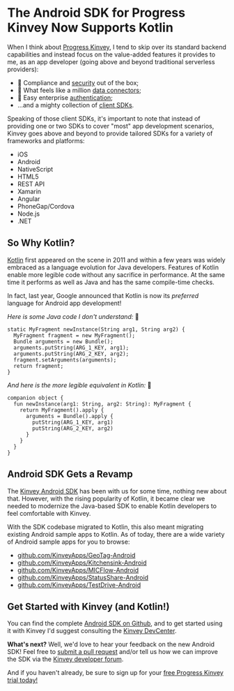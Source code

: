 # The Android SDK for Progress Kinvey Now Supports Kotlin

When I think about [Progress Kinvey](https://www.progress.com/kinvey), I tend to skip over its standard backend capabilities and instead focus on the value-added features it provides to me, as an app developer (going above and beyond traditional serverless providers):

- 🔐 Compliance and [security](https://www.progress.com/kinvey/enterprise-security) out of the box;
- 🔌 What feels like a million [data connectors](https://www.progress.com/kinvey/data-pipeline);
- 👤 Easy enterprise [authentication](https://devcenter.kinvey.com/rest/guides/mobile-identity-connect);
- ...and a mighty collection of [client SDKs](https://devcenter.kinvey.com).

Speaking of those client SDKs, it's important to note that instead of providing one or two SDKs to cover "most" app development scenarios, Kinvey goes above and beyond to provide tailored SDKs for a variety of frameworks and platforms:

- iOS
- Android
- NativeScript
- HTML5
- REST API
- Xamarin
- Angular
- PhoneGap/Cordova
- Node.js
- .NET

## So Why Kotlin?

[Kotlin](https://kotlinlang.org/) first appeared on the scene in 2011 and within a few years was widely embraced as a language evolution for Java developers. Features of Kotlin enable more legible code without any sacrifice in performance. At the same time it performs as well as Java and has the same compile-time checks.

In fact, last year, Google announced that Kotlin is now its *preferred* language for Android app development!

*Here is some Java code I don't understand:* 😬

	static MyFragment newInstance(String arg1, String arg2) {
	  MyFragment fragment = new MyFragment();
	  Bundle arguments = new Bundle();
	  arguments.putString(ARG_1_KEY, arg1);
	  arguments.putString(ARG_2_KEY, arg2);
	  fragment.setArguments(arguments);
	  return fragment;
	}

*And here is the more legible equivalent in Kotlin:* 🤩

	companion object {
	  fun newInstance(arg1: String, arg2: String): MyFragment {
	    return MyFragment().apply {
	      arguments = Bundle().apply {
	        putString(ARG_1_KEY, arg1)
	        putString(ARG_2_KEY, arg2)
	      }
	    }
	  }
	}

## Android SDK Gets a Revamp

The [Kinvey Android SDK](https://github.com/Kinvey/android-sdk) has been with us for some time, nothing new about that. However, with the rising popularity of Kotlin, it became clear we needed to modernize the Java-based SDK to enable Kotlin developers to feel comfortable with Kinvey.

With the SDK codebase migrated to Kotlin, this also meant migrating existing Android sample apps to Kotlin. As of today, there are a wide variety of Android sample apps for you to browse:

- [github.com/KinveyApps/GeoTag-Android](https://github.com/KinveyApps/GeoTag-Android)
- [github.com/KinveyApps/Kitchensink-Android](https://github.com/KinveyApps/Kitchensink-Android)
- [github.com/KinveyApps/MICFlow-Android](https://github.com/KinveyApps/MICFlow-Android)
- [github.com/KinveyApps/StatusShare-Android](https://github.com/KinveyApps/StatusShare-Android)
- [github.com/KinveyApps/TestDrive-Android](https://github.com/KinveyApps/TestDrive-Android)

## Get Started with Kinvey (and Kotlin!)

You can find the complete [Android SDK on Github](https://github.com/Kinvey/android-sdk), and to get started using it with Kinvey I'd suggest consulting the [Kinvey DevCenter](https://devcenter.kinvey.com/android/guides).

**What's next?** Well, we'd love to hear your feedback on the new Android SDK! Feel free to [submit a pull request](https://github.com/Kinvey/android-sdk) and/or tell us how we can improve the SDK via the [Kinvey developer forum](https://support.kinvey.com/support/discussions).

And if you haven't already, be sure to sign up for your [free Progress Kinvey trial today!](https://console.kinvey.com/sign-up)